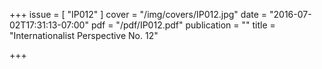 +++
issue = [ "IP012" ]
cover = "/img/covers/IP012.jpg"
date = "2016-07-02T17:31:13-07:00"
pdf = "/pdf/IP012.pdf"
publication = ""
title = "Internationalist Perspective No. 12"

+++

